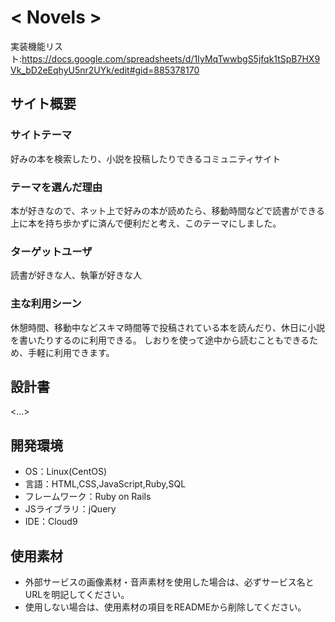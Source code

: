 # < Novels >

実装機能リスト:https://docs.google.com/spreadsheets/d/1IyMqTwwbgS5jfqk1tSpB7HX9Vk_bD2eEqhyU5nr2UYk/edit#gid=885378170

## サイト概要
### サイトテーマ
好みの本を検索したり、小説を投稿したりできるコミュニティサイト

### テーマを選んだ理由
本が好きなので、ネット上で好みの本が読めたら、移動時間などで読書ができる上に本を持ち歩かずに済んで便利だと考え、このテーマにしました。

### ターゲットユーザ
読書が好きな人、執筆が好きな人

### 主な利用シーン
休憩時間、移動中などスキマ時間等で投稿されている本を読んだり、休日に小説を書いたりするのに利用できる。
しおりを使って途中から読むこともできるため、手軽に利用できます。

## 設計書
<...>

## 開発環境
- OS：Linux(CentOS)
- 言語：HTML,CSS,JavaScript,Ruby,SQL
- フレームワーク：Ruby on Rails
- JSライブラリ：jQuery
- IDE：Cloud9

## 使用素材
- 外部サービスの画像素材・音声素材を使用した場合は、必ずサービス名とURLを明記してください。
- 使用しない場合は、使用素材の項目をREADMEから削除してください。